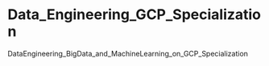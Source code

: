 # Data_Engineering_GCP_Specialization
DataEngineering_BigData_and_MachineLearning_on_GCP_Specialization

